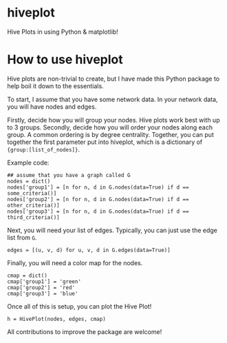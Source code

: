 # hiveplot
Hive Plots in using Python &amp; matplotlib!

# How to use hiveplot

Hive plots are non-trivial to create, but I have made this Python package to help boil it down to the essentials.

To start, I assume that you have some network data. In your network data, you will have nodes and edges.

Firstly, decide how you will group your nodes. Hive plots work best with up to 3 groups. Secondly, decide how you will order your nodes along each group. A common ordering is by degree centrality. Together, you can put together the first parameter put into hiveplot, which is a dictionary of `{group:[list_of_nodes]}`.

Example code:

    ## assume that you have a graph called G
    nodes = dict()
    nodes['group1'] = [n for n, d in G.nodes(data=True) if d == some_criteria()]
    nodes['group2'] = [n for n, d in G.nodes(data=True) if d == other_criteria()]
    nodes['group3'] = [n for n, d in G.nodes(data=True) if d == third_criteria()]
    
Next, you will need your list of edges. Typically, you can just use the edge list from `G`.

    edges = [(u, v, d) for u, v, d in G.edges(data=True)]
    
Finally, you will need a color map for the nodes.

    cmap = dict()
    cmap['group1'] = 'green'
    cmap['group2'] = 'red'
    cmap['group3'] = 'blue'
    
Once all of this is setup, you can plot the Hive Plot!

    h = HivePlot(nodes, edges, cmap)
    
All contributions to improve the package are welcome!
